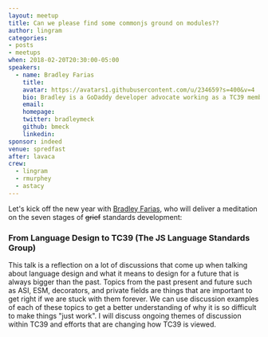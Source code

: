 ```yaml
---
layout: meetup
title: Can we please find some commonjs ground on modules??
author: lingram
categories:
- posts
- meetups
when: 2018-02-20T20:30:00-05:00
speakers:
  - name: Bradley Farias
    title:
    avatar: https://avatars1.githubusercontent.com/u/234659?s=400&v=4
    bio: Bradley is a GoDaddy developer advocate working as a TC39 member with a focus on developer tooling. He implemented and specified Node.js integration with ES Modules; and is currently expanding experiences for the REPL, package distribution, and devtools.
    email:
    homepage:
    twitter: bradleymeck
    github: bmeck
    linkedin:
sponsor: indeed
venue: spredfast
after: lavaca
crew:
  - lingram
  - rmurphey
  - astacy
---
```


Let's kick off the new year with [Bradley Farias](https://github.com/bmeck), who will deliver a meditation on the seven stages of ~~grief~~ standards development:

### From Language Design to TC39 (The JS Language Standards Group)

This talk is a reflection on a lot of discussions that come up when talking about language design and what it means to design for a future that is always bigger than the past. Topics from the past present and future such as ASI, ESM, decorators, and private fields are things that are important to get right if we are stuck with them forever. We can use discussion examples of each of these topics to get a better understanding of why it is so difficult to make things "just work". I will discuss ongoing themes of discussion within TC39 and efforts that are changing how TC39 is viewed.
